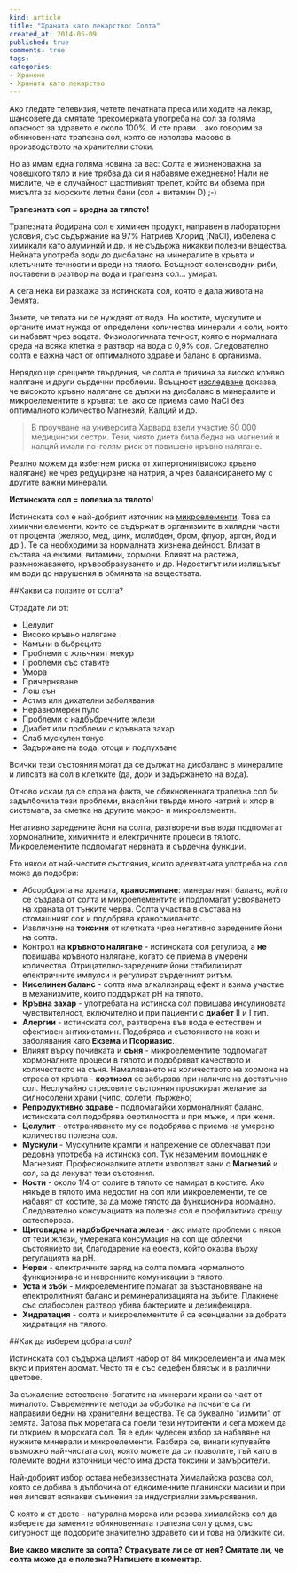 ```yaml
---
kind: article
title: "Храната като лекарство: Солта"
created_at: 2014-05-09 
published: true
comments: true
tags:
categories:
- Хранене
- Храната като лекарство
--- 
```

Ако гледате телевизия, четете печатната преса или ходите на лекар, шансовете да смятате прекомерната употреба на сол за голяма опасност за здравето е около 100%. И сте прави... ако говорим за обикновенната трапезна сол, която се използва масово в производството на хранителни стоки.

Но аз имам една голяма новина за вас: Солта е жизненоважна за човешкото тяло и ние трябва да си я набавяме ежедневно! Нали не мислите, че е случайност щастливият трепет, който ви обзема при мисълта за морските летни бани (сол + витамин D) ;-)

**Трапезната сол = вредна за тялото!**

Трапезната йодирана сол е химичен продукт, направен в лабораторни условия, със съдържание на 97% Натриев Хлорид (NaCl), избелена с химикали като алуминий и др. и не съдържа никакви полезни вещества. Нейната употреба води до дисбаланс на минералите в кръвта и клетъчните течности и вреди на тялото. Всъщност соленоводни риби, поставени в разтвор на вода и трапезна сол... умират. 

А сега нека ви разкажа за истинската сол, която е дала живота на Земята.

Знаете, че телата ни се нуждаят от вода. Но костите, мускулите и органите имат нужда от определени количества минерали и соли, които си набавят чрез водата. Физиологичната течност, която е нормалната среда на всяка клетка е разтвор на вода с 0,9% сол. Следователно солта е важна част от оптималното здраве и баланс в организма.

Нерядко ще срещнете твърдения, че солта е причина за високо кръвно налягане и други сърдечни проблеми. Всъщност [изследване](http://www.nytimes.com/1991/12/31/science/hypertension-research-challenges-role-of-salt.html?pagewanted=all&src=pm) доказва, че високото кръвно налягане се дължи на дисбаланс в минералите и микроелементите в кръвта: т.е. ако се приема само NaCl без оптималното количество Магнезий, Калций и др. 

>В проучване на университа Харвард взели участие 60 000 медицински сестри. Тези, чиято диета била бедна на магнезий и калций имали по-голям риск от повишено кръвно налягане.

Реално можем да избегнем риска от хипертония(високо кръвно налягане) не чрез редуциране на натрия, а чрез балансирането му с другите важни минерали.

**Истинската сол = полезна за тялото!**

Истинската сол е най-добрият източник на [микроелементи](http://www.fitday.com/fitness-articles/nutrition/vitamins-minerals/trace-minerals-what-they-are-and-their-importance.html). Това са химични елементи, които се съдържат в организмите в хилядни части от процента (желязо, мед, цинк, молибден, бром, флуор, аргон, йод и др.). Те са необходими за нормалната жизнена дейност. Влизат в състава на ензими, витамини, хормони. Влияят на растежа, размножаването, кръвообразуването и др. Недостигът или излишъкът им води до нарушения в обмяната на веществата.

##Какви са ползите от солта?

Страдате ли от:

* Целулит
* Високо кръвно налягане
* Камъни в бъбреците
* Проблеми с жлъчният мехур
* Проблеми със ставите
* Умора
* Причерняване
* Лош сън
* Астма или дихателни заболявания
* Неравномерен пулс
* Проблеми с надбъбречните жлези
* Диабет или проблеми с кръвната захар
* Слаб мускулен тонус
* Задържане на вода, отоци и подпухване

Всички тези състояния могат да се дължат на дисбаланс в минералите и липсата на сол в клетките (да, дори и задържането на вода).

Отново искам да се спра на факта, че обикновенната трапезна сол би задълбочила тези проблеми, внасяйки твърде много натрий и хлор в системата, за сметка на другите макро- и микроелементи.

Негативно заредените йони на солта, разтворени във вода подпомагат хормоналните, химичните и електричните процеси в тялото. Микроелементите подпомагат нервната и сърдечна функции.

Ето някои от най-честите състояния, които адекватната употреба на сол може да подобри:

* Абсорбцията на храната, **храносмилане**: минералният баланс, който се създава от солта и микроелементите й подпомагат усвояването на храната от тънките черва. Солта участва в състава на стомашният сок и подобрява храносмилането. 
* Извличане на **токсини** от клетката чрез негативно заредените йони на солта.
* Контрол на **кръвното налягане** - истинската сол регулира, а **не** повишава кръвното налягане, когато се приема в умерени количества. Отрицателно-заредените йони стабилизират електричните импулси и регулират сърдечният ритъм.
* **Киселинен баланс** - солта има алкализиращ ефект и взима участие в механизмите, които поддържат pH на тялото.
* **Кръвна захар** - употребата на истинска сол повишава инсулиновата чувствителност, включително и при пациенти с **диабет** II и I тип.
* **Алергии** - истинската сол, разтворена във вода е естествен и ефективен антихистамин. Подобрява и състоянието на кожни заболявания като **Екзема** и **Псориазис**.
* Влияят върху почивката и **съня** - микроелементите подпомагат хормоналните процеси в тялото и подобряват качеството и количеството на съня. Намаляването на количеството на хормона на стреса от кръвта - **кортизол** се забързва при наличие на достатъчно сол. Неслучайно стресовите състояния провокират желание за силносолени храни (чипс, солети, пържено)
* **Репродуктивно здраве** - подпомагайки хормоналният баланс, истинската сол подобрява фертилността и при мъже, и при жени.
* **Целулит** - отстраняването му се подобрява с приема на умерено количество полезна сол.
* **Мускули** - Мускулните крампи и напрежение се облекчават при редовна употреба на истинска сол. Тук незаменим помощник е Магнезият. Професионалните атлети използват вани с **Магнезий** и сол, за да лекуват тези състояния. 
* **Кости** - около 1/4 от солите в тялото се намират в костите. Ако някъде в тялото има недостиг на сол или микроелементи, те се набавят от костите, за да може тялото да функционира нормално. Следователно консумацията на полезна сол е профилактика срещу остеопороза.
* **Щитовидна** и **надбъбречната жлези** - ако имате проблеми с някоя от тези жлези, умерената консумация на сол ще облекчи състоянието ви, благодарение на ефекта, който оказва върху регулацията на pH.
* **Нерви** - електричните заряд на солта помага нормалното функциониране и невронните комуникации в тялото.
* **Уста и зъби** - микроелементите помагат за възстановяване на електролитният баланс и реминерализацията на зъбите. Плакнене със слабосолен разтвор убива бактериите и дезинфекцира.
* **Хидратация** - солта и микроелементите й са есенциални за добрата хидратация на тялото.

##Как да изберем добрата сол?

Истинската сол съдържа целият набор от 84 микроелемента и има мек вкус и приятен аромат. Често тя е със седефен блясък и в различни цветове.

За съжаление естествено-богатите на минерали храни са част от миналото. Съвременните методи за обрботка на почвите са ги направили бедни на хранителни вещества. Те са буквално "измити" от земята. Затова пък моретата са поели тези нутритенти и сега можем да ги открием в морската сол. Тя е един чудесен избор за набавяне на нужните минерали и микроелементи. Разбира се, винаги купувайте възможно най-чистата сол, която можете да си позволите, тъй като в големите водни източници често има доста токсини и замърсители.

Най-добрият избор остава небезизвестната Хималайска розова сол, която се добива в дълбочина от едноименните планински масиви и при нея липсват всякакви съмнения за индустриални замърсявания.

С която и от двете - натурална морска или розова хималайска сол да изберете да замените обикновенната трапезна сол у дома, със сигурност ще подобрите значително здравето си и това на близките си.

**Вие какво мислите за солта? Страхувате ли се от нея? Смятате ли, че солта може да е полезна? Напишете в коментар.**